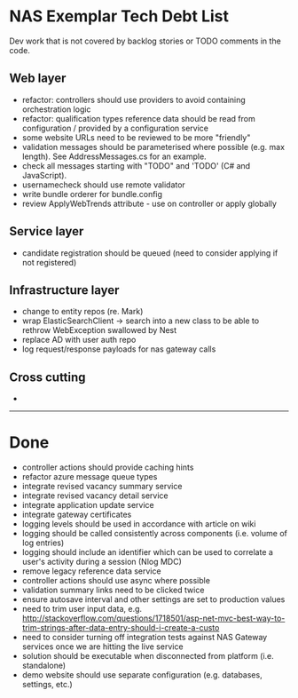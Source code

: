 # NAS Exemplar Tech Debt List #

Dev work that is not covered by backlog stories or TODO comments in the code. 

## Web layer ##

- refactor: controllers should use providers to avoid containing orchestration logic
- refactor: qualification types reference data should be read from configuration / provided by a configuration service
- some website URLs need to be reviewed to be more "friendly"
- validation messages should be parameterised where possible (e.g. max length). See AddressMessages.cs for an example.
- check all messages starting with "TODO" and 'TODO' (C# and JavaScript).
- usernamecheck should use remote validator
- write bundle orderer for bundle.config
- review ApplyWebTrends attribute - use on controller or apply globally  

## Service layer ##

- candidate registration should be queued (need to consider applying if not registered)

## Infrastructure layer ##

- change to entity repos (re. Mark)
- wrap ElasticSearchClient -> search into a new class to be able to rethrow WebException swallowed by Nest
- replace AD with user auth repo
- log request/response payloads for nas gateway calls

## Cross cutting ##

- 

----------

# Done #

- controller actions should provide caching hints
- refactor azure message queue types
- integrate revised vacancy summary service
- integrate revised vacancy detail service
- integrate application update service
- integrate gateway certificates
- logging levels should be used in accordance with article on wiki
- logging should be called consistently across components (i.e. volume of log entries)
- logging should include an identifier which can be used to correlate a user's activity during a session (Nlog MDC)
- remove legacy reference data service
- controller actions should use async where possible
- validation summary links need to be clicked twice
- ensure autosave interval and other settings are set to production values
- need to trim user input data, e.g. http://stackoverflow.com/questions/1718501/asp-net-mvc-best-way-to-trim-strings-after-data-entry-should-i-create-a-custo
- need to consider turning off integration tests against NAS Gateway services once we are hitting the live service
- solution should be executable when disconnected from platform (i.e. standalone)
- demo website should use separate configuration (e.g. databases, settings, etc.)
